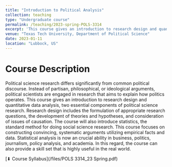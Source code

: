 ```yaml
---
title: "Introduction to Political Analysis"
collection: teaching
type: "Undergraduate course"
permalink: /teaching/2023-spring-POLS-3314
excerpt: 'This course gives an introduction to research design and quantitative data analysis, two essential components of political science research.'
venue: "Texas Tech University, Department of Political Science"
date: 2023-01-11
location: "Lubbock, US"
--- 
```


Course Description
======
Political science research differs significantly from common political discourse. Instead of partisan, philosophical, or ideological arguments, political scientists are engaged in research that aims to explain how politics operates. This course gives an introduction to research design and quantitative data analysis, two essential components of political science research. Research design includes the formulation of appropriate research questions, the development of theories and hypotheses, and consideration of issues of causation. The course will also introduce statistics, the standard method for doing social science research. This course focuses on constructing convincing, systematic arguments utilizing empirical facts and data. Statistical analysis is now an crucial ability in business, politics, journalism, policy analysis, and academia. In this regard, the course can also provide a skill set that is highly useful in the real world.

[⬇ Course Syllabus](/files/POLS 3314_23 Spring.pdf)
